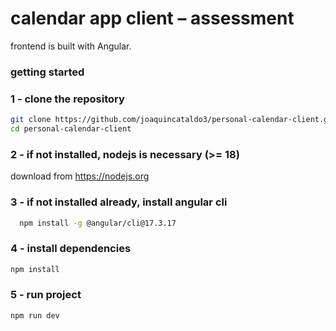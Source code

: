 # calendar app client – assessment
frontend is built with Angular.

### getting started

### 1 - clone the repository
```bash
git clone https://github.com/joaquincataldo3/personal-calendar-client.git
cd personal-calendar-client
```

### 2 - if not installed, nodejs is necessary (>= 18)
download from https://nodejs.org

### 3 - if not installed already, install angular cli
```bash
  npm install -g @angular/cli@17.3.17
```

### 4 - install dependencies
```bash
npm install
```

### 5 - run project
```bash
npm run dev
```
